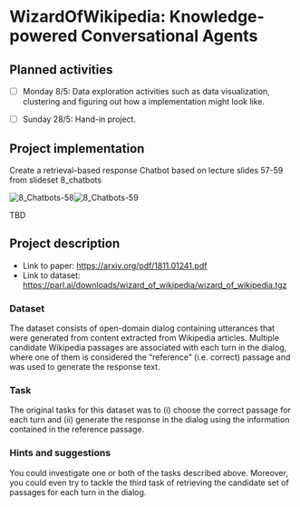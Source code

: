 # WizardOfWikipedia: Knowledge-powered Conversational Agents

## Planned activities

- [ ] Monday 8/5: Data exploration activities such as data visualization, clustering and figuring out how a implementation might look like.

- [ ] Sunday 28/5: Hand-in project.

## Project implementation

Create a retrieval-based response Chatbot based on lecture slides 57-59 from slideset 8_chatbots

![8_Chatbots-58](https://user-images.githubusercontent.com/64151127/236822970-60d83cc4-87ad-40c8-b386-6bd63546af3d.jpg)![8_Chatbots-59](https://user-images.githubusercontent.com/64151127/236822989-abe3fd01-0c6b-4854-a232-d54e5e788248.jpg)



TBD

## Project description

- Link to paper: https://arxiv.org/pdf/1811.01241.pdf
- Link to dataset: https://parl.ai/downloads/wizard_of_wikipedia/wizard_of_wikipedia.tgz

### Dataset

The dataset consists of open-domain dialog containing utterances that were generated from content extracted from Wikipedia articles. Multiple candidate Wikipedia passages are associated with each turn in the dialog, where one of them is considered the “reference” (i.e. correct) passage and was used to generate the response text.

### Task

The original tasks for this dataset was to (i) choose the correct passage for each turn and (ii) generate the response in the dialog using the information contained in the reference passage.

### Hints and suggestions

You could investigate one or both of the tasks described above. Moreover, you could even try to tackle the third task of retrieving the candidate set of passages for each turn in the dialog.


